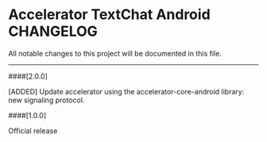 # Accelerator TextChat Android CHANGELOG
All notable changes to this project will be documented in this file.

--------------------------------------


####[2.0.0]

[ADDED] Update accelerator using the accelerator-core-android library: new signaling protocol.


####[1.0.0]

Official release

